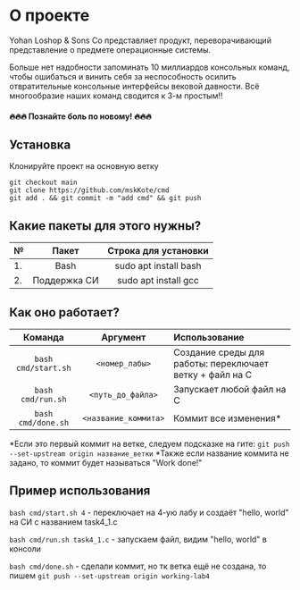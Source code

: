 # О проекте
Yohan Loshop & Sons Co представляет продукт, переворачивающий представление о предмете операционные системы. 

Больше нет надобности запоминать 10 миллиардов консольных команд, чтобы ошибаться и винить себя за неспособность осилить отвратительные консольные интерфейсы вековой давности.
Всё многообразие наших команд сводится к 3-м простым!!

#### 🔥🔥🔥 Познайте боль по новому! 🔥🔥🔥

## Установка
Клонируйте проект на основную ветку

```
git checkout main
git clone https://github.com/mskKote/cmd
git add . && git commit -m "add cmd" && git push
```

## Какие пакеты для этого нужны?

| №  | Пакет         | Строка для установки   |
| ---|:-------------:|:----------------------:|
| 1. | Bash          | sudo apt install bash  |
| 2. | Поддержка СИ  | sudo apt install gcc   |

## Как оно работает? 

| Команда               | Аргумент               | Использование                                          |
|:---------------------:|:----------------------:|:-------------------------------------------------------|
|```bash cmd/start.sh```|```<номер_лабы>```      |Создание среды для работы: переключает ветку + файл на C|
|```bash cmd/run.sh```  |```<путь_до_файла>```   |Запускает любой файл на C                               |
|```bash cmd/done.sh``` |```<название_коммита>```|Коммит все изменения*                                   |

*Если это первый коммит на ветке, следуем подсказке на гите: ```git push --set-upstream origin название_ветки```
*Также если название коммита не задано, то коммит будет называться "Work done!"

## Пример использования
```bash cmd/start.sh 4``` - переключает на 4-ую лабу и создаёт "hello, world" на СИ с названием task4_1.c

```bash cmd/run.sh task4_1.c``` - запускаем файл, видим "hello, world" в консоли

```bash cmd/done.sh``` - сделали коммит, но тк ветка ещё не создана, то пишем
```git push --set-upstream origin working-lab4```
